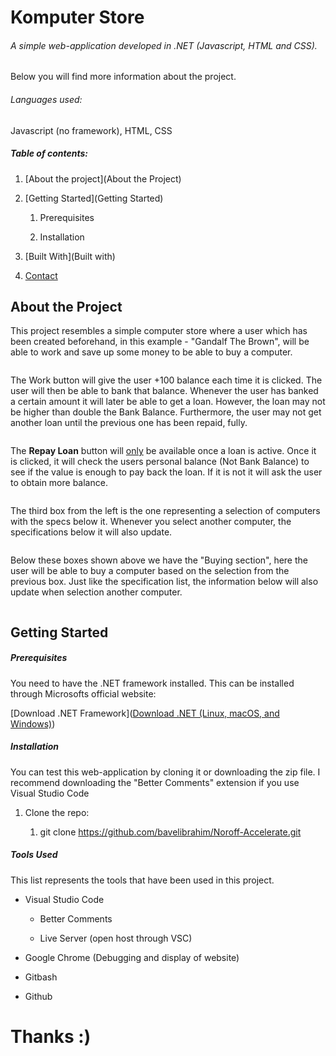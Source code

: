<h1 class="atx" id="komputer-store">Komputer Store</h1>
<h6 class="atx" id="a-simple-web-application-developed-in-net-javascript-html-and-css">A simple web-application developed in .NET (Javascript, HTML and CSS).</h6>
<p>Below you will find more information about the project.</p>
<h6 class="atx" id="languages-used">Languages used:</h6>
<p>Javascript (no framework), HTML, CSS</p>
<h5 class="atx" id="table-of-contents">Table of contents:</h5>
<ol>
<li><p>[About the project](About the Project)</p>
</li>
<li><p>[Getting Started](Getting Started)</p>
<ol>
<li><p>Prerequisites</p>
</li>
<li><p>Installation</p>
</li>
</ol>
</li>
<li><p>[Built With](Built with)</p>
</li>
<li><p><a href="Contact">Contact</a></p>
</li>
</ol>
<h2 class="atx" id="about-the-project">About the Project</h2>
<p>This project resembles a simple computer store where a user which has been created beforehand, in this example - "Gandalf The Brown", will be able to work and save up some money to be able to buy a computer.</p>
<p><img alt="" src="file:///C:/Users/PShwan/AppData/Roaming/marktext/images/2023-01-18-08-25-54-image.png?msec=1674026759687"></p>
<p>The Work button will give the user +100 balance each time it is clicked. The user will then be able to bank that balance. Whenever the user has banked a certain amount it will later be able to get a loan. However, the loan may not be higher than double the Bank Balance. Furthermore, the user may not get another loan until the previous one has been repaid, fully.</p>
<p><img alt="" src="file:///C:/Users/PShwan/AppData/Roaming/marktext/images/2023-01-18-11-45-01-image.png?msec=1674038704999"><img alt="" src="file:///C:/Users/PShwan/AppData/Roaming/marktext/images/2023-01-18-11-46-14-image.png?msec=1674038776648"></p>
<p>The <strong>Repay Loan</strong> button will <u>only</u> be available once a loan is active. Once it is clicked, it will check the users personal balance (Not Bank Balance) to see if the value is enough to pay back the loan. If it is not it will ask the user to obtain more balance.</p>
<p><img alt="" src="file:///C:/Users/PShwan/AppData/Roaming/marktext/images/2023-01-18-11-40-33-image.png?msec=1674038435921"></p>
<p>The third box from the left is the one representing a selection of computers with the specs below it. Whenever you select another computer, the specifications below it will also update.</p>
<p><img alt="" src="file:///C:/Users/PShwan/AppData/Roaming/marktext/images/2023-01-18-13-18-19-image.png?msec=1674044302526"></p>
<p>Below these boxes shown above we have the "Buying section", here the user will be able to buy a computer based on the selection from the previous box. Just like the specification list, the information below will also update when selection another computer.</p>
<p><img alt="" src="file://C:%5CUsers%5CPShwan%5CAppData%5CRoaming%5Cmarktext%5Cimages%5C2023-01-18-13-17-34-image.png?msec=1674044254044"></p>
<h2 class="atx" id="getting-started">Getting Started</h2>
<h5 class="atx" id="prerequisites">Prerequisites</h5>
<p>You need to have the .NET framework installed. This can be installed through Microsofts official website:</p>
<p>[Download .NET Framework](<a href="https://dotnet.microsoft.com/en-us/download">Download .NET (Linux, macOS, and Windows)</a>)</p>
<h5 class="atx" id="installation">Installation</h5>
<p>You can test this web-application by cloning it or downloading the zip file. I recommend downloading the "Better Comments" extension if you use Visual Studio Code</p>
<ol>
<li><p>Clone the repo:</p>
<ol>
<li>git clone <a href="https://github.com/bavelibrahim/Noroff-Accelerate.git">https://github.com/bavelibrahim/Noroff-Accelerate.git</a></li>
</ol>
</li>
</ol>
<h5 class="atx" id="tools-used">Tools Used</h5>
<p>This list represents the tools that have been used in this project.</p>
<ul>
<li><p>Visual Studio Code</p>
<ul>
<li><p>Better Comments</p>
</li>
<li><p>Live Server (open host through VSC)</p>
</li>
</ul>
</li>
<li><p>Google Chrome (Debugging and display of website)</p>
</li>
<li><p>Gitbash</p>
</li>
<li><p>Github</p>
</li>
</ul>
<h1 class="atx" id="thanks-">Thanks :)</h1>
